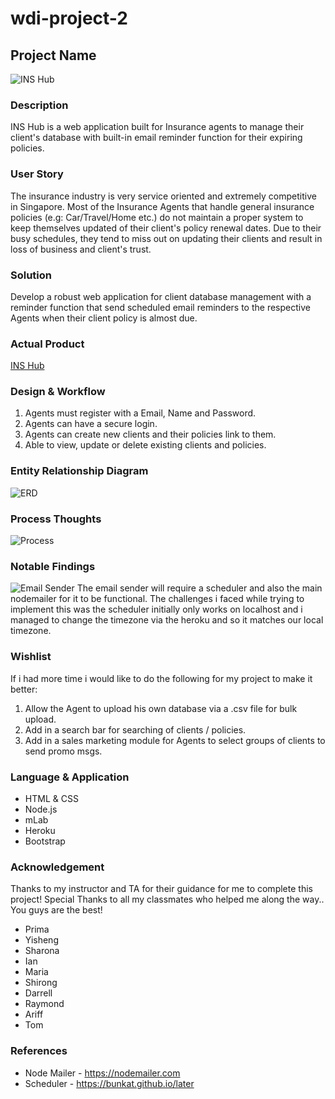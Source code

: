 # wdi-project-2

## Project Name
![INS Hub](http://i.imgur.com/9tbKxJa.png)

### Description
INS Hub is a web application built for Insurance agents to manage their client's database with built-in email reminder function for their expiring policies.

### User Story
The insurance industry is very service oriented and extremely competitive in Singapore. 
Most of the Insurance Agents that handle general insurance policies (e.g: Car/Travel/Home etc.) 
do not maintain a proper system to keep themselves updated of their client's policy renewal dates.
Due to their busy schedules, they tend to miss out on updating their clients and result in loss of business and client's trust.

### Solution
Develop a robust web application for client database management with a reminder function that send scheduled email reminders to
the respective Agents when their client policy is almost due.

### Actual Product
[INS Hub](https://inshubsg.herokuapp.com)

### Design & Workflow
1) Agents must register with a Email, Name and Password.
2) Agents can have a secure login.
3) Agents can create new clients and their policies link to them. 
4) Able to view, update or delete existing clients and policies.

### Entity Relationship Diagram
![ERD](http://i.imgur.com/wKksrcw.jpg)

### Process Thoughts
![Process](http://i.imgur.com/ZZD3bc3.jpg)

### Notable Findings
![Email Sender](http://i.imgur.com/YwiX4rI.png)
The email sender will require a scheduler and also the main nodemailer for it to be functional.
The challenges i faced while trying to implement this was the scheduler initially only works on localhost and i managed to change the timezone via the heroku and so it matches our local timezone.

### Wishlist
If i had more time i would like to do the following for my project to make it better:
1) Allow the Agent to upload his own database via a .csv file for bulk upload.
2) Add in a search bar for searching of clients / policies.
3) Add in a sales marketing module for Agents to select groups of clients to send promo msgs.


### Language & Application
- HTML & CSS
- Node.js
- mLab
- Heroku
- Bootstrap

### Acknowledgement
Thanks to my instructor and TA for their guidance for me to complete this project!
Special Thanks to all my classmates who helped me along the way.. You guys are the best!
- Prima
- Yisheng
- Sharona
- Ian
- Maria
- Shirong
- Darrell
- Raymond
- Ariff
- Tom

### References
- Node Mailer - https://nodemailer.com
- Scheduler - https://bunkat.github.io/later

